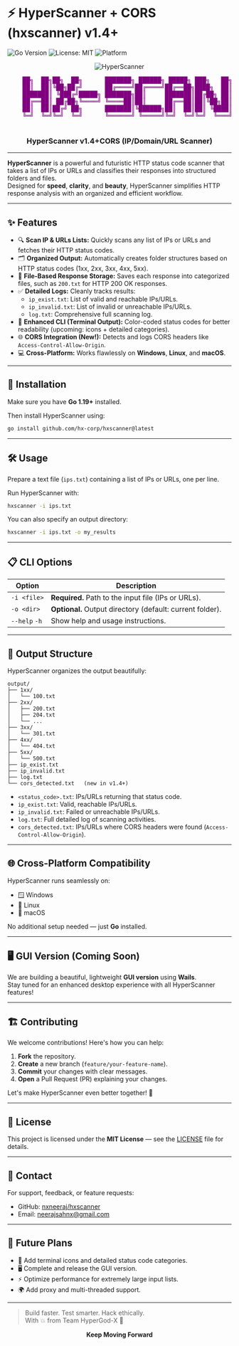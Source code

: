 # ⚡ HyperScanner + CORS (hxscanner) v1.4+
  ![Go Version](https://img.shields.io/badge/Go-1.17+-00ADD8?style=flat&logo=go)
![License: MIT](https://img.shields.io/badge/License-MIT-green.svg)
![Platform](https://img.shields.io/badge/Platform-linux%20%7C%20macOS%20%7C%20windows-blue)
<p align="center">
  <img src="https://img.shields.io/badge/HyperScanner-purple?style=for-the-badge&logoColor=white" alt="HyperScanner" />
</p>

<p align="center">
  
  <pre style="color: purple;">
    ██╗  ██╗██╗  ██╗      ███████╗ ██████╗ █████╗ ███╗   ██╗███╗   ██╗███████╗██████╗
    ██║  ██║╚██╗██╔╝      ██╔════╝██╔════╝██╔══██╗████╗  ██║████╗  ██║██╔════╝██╔══██╗
    ███████║ ╚███╔╝█████╗ ███████╗██║     ███████║██╔██╗ ██║██╔██╗ ██║█████╗  ██████╔╝
    ██╔══██║ ██╔██╗╚════╝ ╚════██║██║     ██╔══██║██║╚██╗██║██║╚██╗██║██╔══╝  ██╔══██╗
    ██║  ██║██╔╝ ██╗      ███████║╚██████╗██║  ██║██║ ╚████║██║ ╚████║███████╗██║  ██║
    ╚═╝  ╚═╝╚═╝  ╚═╝      ╚══════╝ ╚═════╝╚═╝  ╚═╝╚═╝  ╚═══╝╚═╝  ╚═══╝╚══════╝╚═╝  ╚═╝
  </pre>

  <h3 align="center">HyperScanner v1.4+CORS (IP/Domain/URL Scanner)</h3>

</p>

---

**HyperScanner** is a powerful and futuristic HTTP status code scanner that takes a list of IPs or URLs and classifies their responses into structured folders and files.  
Designed for **speed**, **clarity**, and **beauty**, HyperScanner simplifies HTTP response analysis with an organized and efficient workflow.

---

## ✨ Features

- 🔍 **Scan IP & URLs Lists:** Quickly scans any list of IPs or URLs and fetches their HTTP status codes.
- 🗂️ **Organized Output:** Automatically creates folder structures based on HTTP status codes (1xx, 2xx, 3xx, 4xx, 5xx).
- 📁 **File-Based Response Storage:** Saves each response into categorized files, such as `200.txt` for HTTP 200 OK responses.
- ✅ **Detailed Logs:** Cleanly tracks results:
  - `ip_exist.txt`: List of valid and reachable IPs/URLs.
  - `ip_invalid.txt`: List of invalid or unreachable IPs/URLs.
  - `log.txt`: Comprehensive full scanning log.
- 🎨 **Enhanced CLI (Terminal Output):** Color-coded status codes for better readability (upcoming: icons + detailed categories).
- 🌐 **CORS Integration (New!):** Detects and logs CORS headers like `Access-Control-Allow-Origin`.
- 💻 **Cross-Platform:** Works flawlessly on **Windows**, **Linux**, and **macOS**.

---

## 🚀 Installation

Make sure you have **Go 1.19+** installed.

Then install HyperScanner using:

```bash
go install github.com/hx-corp/hxscanner@latest
```

---

## 🛠️ Usage

Prepare a text file (`ips.txt`) containing a list of IPs or URLs, one per line.

Run HyperScanner with:

```bash
hxscanner -i ips.txt
```

You can also specify an output directory:

```bash
hxscanner -i ips.txt -o my_results
```

---

## 📋 CLI Options

| Option        | Description                                           |
|---------------|-------------------------------------------------------|
| `-i <file>`   | **Required.** Path to the input file (IPs or URLs).    |
| `-o <dir>`    | **Optional.** Output directory (default: current folder). |
| `--help` `-h`     | Show help and usage instructions.                     |

---

## 📂 Output Structure

HyperScanner organizes the output beautifully:

```plaintext
output/
├── 1xx/
│   └── 100.txt
├── 2xx/
│   ├── 200.txt
│   ├── 204.txt
│   └── ...
├── 3xx/
│   └── 301.txt
├── 4xx/
│   └── 404.txt
├── 5xx/
│   └── 500.txt
├── ip_exist.txt
├── ip_invalid.txt
├── log.txt
└── cors_detected.txt   (new in v1.4+)
```

- `<status_code>.txt`: IPs/URLs returning that status code.
- `ip_exist.txt`: Valid, reachable IPs/URLs.
- `ip_invalid.txt`: Failed or unreachable IPs/URLs.
- `log.txt`: Full detailed log of scanning activities.
- `cors_detected.txt`: IPs/URLs where CORS headers were found (`Access-Control-Allow-Origin`).

---

## 🌐 Cross-Platform Compatibility

HyperScanner runs seamlessly on:

- 🪟 Windows
- 🐧 Linux
- 🍎 macOS

No additional setup needed — just **Go** installed.

---

## 🖥️ GUI Version (Coming Soon)

We are building a beautiful, lightweight **GUI version** using **Wails**.  
Stay tuned for an enhanced desktop experience with all HyperScanner features!

---

## 🏗️ Contributing

We welcome contributions! Here's how you can help:

1. **Fork** the repository.
2. **Create** a new branch (`feature/your-feature-name`).
3. **Commit** your changes with clear messages.
4. **Open** a Pull Request (PR) explaining your changes.

Let's make HyperScanner even better together! 🌟

---

## 📄 License

This project is licensed under the **MIT License** — see the [LICENSE](LICENSE) file for details.

---

## 📧 Contact

For support, feedback, or feature requests:

- GitHub: [nxneeraj/hxscanner](https://github.com/nxneeraj/hxscanner)
- Email: neerajsahnx@gmail.com

---

## 🔮 Future Plans

- 🎯 Add terminal icons and detailed status code categories.
- 🖥️ Complete and release the GUI version.
- ⚡ Optimize performance for extremely large input lists.
- 🌍 Add proxy and multi-threaded support.

------

> Build faster. Test smarter. Hack ethically.  
> With 💥 from Team HyperGod-X 👾
<p align="center"><strong> Keep Moving Forward </strong></p>
